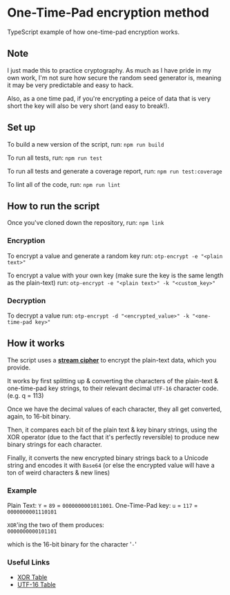 # One-Time-Pad encryption method
TypeScript example of how one-time-pad encryption works.

## Note

I just made this to practice cryptography. As much as I have pride in my own work, I'm not sure how secure the random seed generator is, meaning it may be very predictable and easy to hack.

Also, as a one time pad, if you're encrypting a peice of data that is very short the key will also be very short (and easy to break!).

## Set up

To build a new version of the script, run:
`npm run build`

To run all tests, run:
`npm run test`

To run all tests and generate a coverage report, run:
`npm run test:coverage`

To lint all of the code, run:
`npm run lint`

## How to run the script

Once you've cloned down the repository, run:
`npm link`

### Encryption

To encrypt a value and generate a random key run:
`otp-encrypt -e "<plain text>"`

To encrypt a value with your own key (make sure the key is the same length as the plain-text) run:
`otp-encrypt -e "<plain text>" -k "<custom_key>"`

### Decryption

To decrypt a value run:
`otp-encrypt -d "<encrypted_value>" -k "<one-time-pad key>"`

## How it works

The script uses a [**stream cipher**](https://www.youtube.com/watch?v=rAFNmO-4CIA) to encrypt the plain-text data, which you provide.

It works by first splitting up & converting the characters of the plain-text &
one-time-pad key strings, to their relevant decimal `UTF-16` character code. (e.g. q = 113)

Once we have the decimal values of each character, they all get converted, again, to 16-bit binary.

Then, it compares each bit of the plain text & key binary
strings, using the XOR operator (due to the fact that it's perfectly reversible)
to produce new binary strings for each character.

Finally, it converts the new encrypted binary strings back to a Unicode string and encodes it with `Base64` (or else the encrypted value will have a ton of weird characters & new lines)

### Example
Plain Text: `Y` = `89` = `0000000001011001`. 
One-Time-Pad key: `u` = `117` = `0000000001110101`

`XOR`'ing the two of them produces:  
`0000000000101101`

which is the 16-bit binary for the character '`-`'

### Useful Links

- [XOR Table](https://www.allaboutcircuits.com/textbook/digital/chpt-8/karnaugh-maps-truth-tables-boolean-expressions/)
- [UTF-16 Table](https://asecuritysite.com/coding/asc2)

